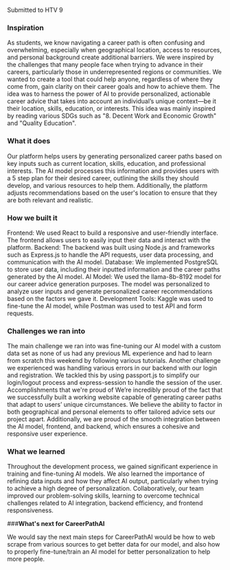 Submitted to HTV 9

### **Inspiration**

As students, we know navigating a career path is often confusing and overwhelming, especially when geographical location, access to resources, and personal background create additional barriers. We were inspired by the challenges that many people face when trying to advance in their careers, particularly those in underrepresented regions or communities. We wanted to create a tool that could help anyone, regardless of where they come from, gain clarity on their career goals and how to achieve them. The idea was to harness the power of AI to provide personalized, actionable career advice that takes into account an individual’s unique context—be it their location, skills, education, or interests. This idea was mainly inspired by reading various SDGs such as "8. Decent Work and Economic Growth" and "Quality Education".

### **What it does**

Our platform helps users by generating personalized career paths based on key inputs such as current location, skills, education, and professional interests. The AI model processes this information and provides users with a 5 step plan for their desired career, outlining the skills they should develop, and various resources to help them. Additionally, the platform adjusts recommendations based on the user's location to ensure that they are both relevant and realistic.

### **How we built it**

Frontend: We used React to build a responsive and user-friendly interface. The frontend allows users to easily input their data and interact with the platform. Backend: The backend was built using Node.js and frameworks such as Express.js to handle the API requests, user data processing, and communication with the AI model. Database: We implemented PostgreSQL to store user data, including their inputted information and the career paths generated by the AI model. AI Model: We used the llama-8b-8192 model for our career advice generation purposes. The model was personalized to analyze user inputs and generate personalized career recommendations based on the factors we gave it. Development Tools: Kaggle was used to fine-tune the AI model, while Postman was used to test API and form requests.

### **Challenges we ran into**

The main challenge we ran into was fine-tuning our AI model with a custom data set as none of us had any previous ML experience and had to learn from scratch this weekend by following various tutorials.
Another challenge we experienced was handling various errors in our backend with our login and registration. We tackled this by using passport.js to simplify our login/logout process and express-session to handle the session of the user.
Accomplishments that we're proud of
We’re incredibly proud of the fact that we successfully built a working website capable of generating career paths that adapt to users’ unique circumstances. We believe the ability to factor in both geographical and personal elements to offer tailored advice sets our project apart. Additionally, we are proud of the smooth integration between the AI model, frontend, and backend, which ensures a cohesive and responsive user experience.

### **What we learned**

Throughout the development process, we gained significant experience in training and fine-tuning AI models. We also learned the importance of refining data inputs and how they affect AI output, particularly when trying to achieve a high degree of personalization. Collaboratively, our team improved our problem-solving skills, learning to overcome technical challenges related to AI integration, backend efficiency, and frontend responsiveness.

###**What's next for CareerPathAI**

We would say the next main steps for CareerPathAI would be how to web scrape from various sources to get better data for our model, and also how to properly fine-tune/train an AI model for better personalization to help more people.
